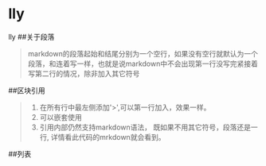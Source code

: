 lly
===

lly
##关于段落

>markdown的段落起始和结尾分别为一个空行，如果没有空行就默认为一个段落，和连着写一样，也就是说markdown中不会出现第一行没写完紧接着写第二行的情况，除非加入其它符号

##区块引用

> 1. 在所有行中最左侧添加'>',可以第一行加入，效果一样。
> 1. 可以嵌套使用
> 1. 引用内部仍然支持markdown语法，
>既如果不用其它符号，段落还是一行,
>详情看此代码的mrkdown就会看到。

##列表

